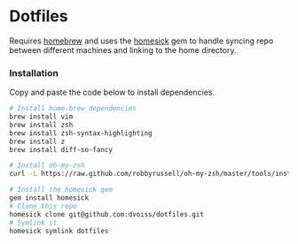 # Dotfiles

Requires [homebrew](https://github.com/Homebrew/homebrew) and uses the [homesick](https://github.com/technicalpickles/homesick) gem to handle syncing repo between different machines and linking to the home directory.

### Installation

Copy and paste the code below to install dependencies.

```sh
# Install home-brew dependencies
brew install vim
brew install zsh
brew install zsh-syntax-highlighting
brew install z
brew install diff-so-fancy

# Install oh-my-zsh
curl -L https://raw.github.com/robbyrussell/oh-my-zsh/master/tools/install.sh | sh
```

```sh
# Install the homesick gem
gem install homesick
# Clone this repo
homesick clone git@github.com:dvoiss/dotfiles.git
# Symlink it
homesick symlink dotfiles
```
